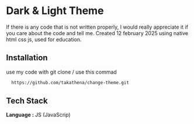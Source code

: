 
# Dark & Light Theme

If there is any code that is not written properly, I would really appreciate it if you care about the code and tell me. Created 12 february 2025 using native html css js, used for education. 
## Installation


use my code with git clone / use this commad 

```bash
  https://github.com/takathena/change-theme.git
```
    
## Tech Stack

**Language :** JS (JavaScrip)


